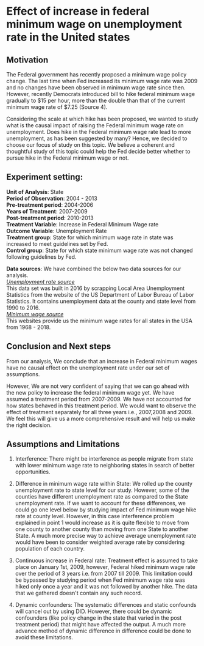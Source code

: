 # Effect of increase in federal minimum wage on unemployment rate in the United states

## Motivation

The Federal government has recently proposed a minimum wage policy change. The last time when Fed increased its minimum wage rate was 2009 and no changes have been observed in minimum wage rate since then. However, recently Democrats introduced bill to hike federal minimum wage gradually to $15 per hour, more than the double than that of the current minimum wage rate of $7.25 (Source 4).

Considering the scale at which hike has been proposed, we wanted to study what is the causal impact of
raising the Federal minimum wage rate on unemployment. Does hike in the Federal minimum wage rate lead to
more unemployment, as has been suggested by many? Hence, we decided to choose our focus of study on this topic. We believe a coherent and thoughtful study of this topic could help the Fed decide better whether to pursue hike in the Federal minimum wage or not.

## Experiment setting:

__Unit of Analysis__: State    
__Period of Observation__: 2004 - 2013  
__Pre-treatment period__: 2004-2006  
__Years of Treatment__: 2007-2009  
__Post-treatment period__: 2010-2013  
__Treatment Variable__: Increase in Federal Minimum Wage rate  
__Outcome Variable__: Unemployment Rate    
__Treatment group__: State for which minimum wage rate in state was increased to meet guidelines set by Fed.  
__Control group__: State for which state minimum wage rate was not changed following guidelines by Fed.


__Data sources__: We have combined the below two data sources for our analysis.  
[_Unemployment rate source_](https://www.kaggle.com/jayrav13/unemployment-by-county-us/home )  
This data set was built in 2016 by scrapping Local Area Unemployment Statistics from the website of the US Department of Labor Bureau of Labor Statistics. It contains unemployment data at the county and state level from 1990 to 2016.   
[_Minimum wage source_](https://www.dol.gov/whd/state/stateMinWageHis.htm )  
This websites provide us the minimum wage rates for all states in the USA from 1968 - 2018.


## Conclusion and Next steps

From our analysis, We conclude that an increase in Federal minimum wages have no causal effect on the unemployment rate under our set of assumptions. 

However, We are not very confident of saying that we can go ahead with the new policy to increase the federal minimum wage yet. We have assumed a treatment period from 2007-2009. We have not accounted for how states behaved in this treatment period. We would want to observe the effect of treatment separately for all three years i.e., 2007,2008 and 2009. We feel this will give us a more comprehensive result and will help us make the right decision.

## Assumptions and Limitations
1.	Interference: There might be interference as people migrate from state with lower minimum wage rate to neighboring states in search of better opportunities.

2.	Difference in minimum wage rate within State: We rolled up the county unemployment rate to state level for our study. However, some of the counties have different unemployment rate as compared to the State unemployment rate. If we want to account for these differences, we could go one level below by studying impact of Fed minimum wage hike rate at county level. However, in this case interference problem explained in point 1 would increase as it is quite flexible to move from one county to another county than moving from one State to another State. A much more precise way to achieve average unemployment rate would have been to consider weighted average rate by considering population of each country. 

3.	Continuous increase in Federal rate: Treatment effect is assumed to take place on January 1st, 2009, however, Federal hiked minimum wage rate over the period of 3 years i.e. from 2007 till 2009. This limitation could be bypassed by studying period when Fed minimum wage rate was hiked only once a year and it was not followed by another hike. The data that we gathered doesn't contain any such record.

4.	 Dynamic confounders: The systematic differences and static confounds will cancel out by using DID. However, there could be dynamic confounders (like policy change in the state that varied in the post treatment period) that might have affected the output. A much more advance method of dynamic difference in difference could be done to avoid these limitations.
